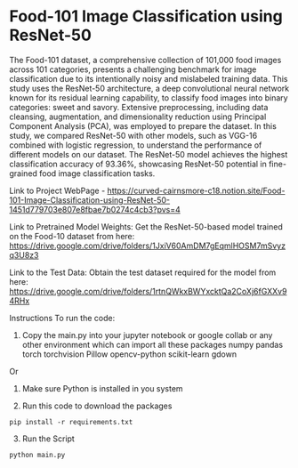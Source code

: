 # Food-101 Image Classification using ResNet-50

The Food-101 dataset, a comprehensive collection of 101,000 food images across 101 categories, presents a challenging benchmark for image classification due to its intentionally noisy and mislabeled training data. This study uses the ResNet-50 architecture, a deep convolutional neural network known for its residual learning capability, to classify food images into binary categories: sweet and savory. Extensive preprocessing, including data cleansing, augmentation, and dimensionality reduction using Principal Component Analysis (PCA), was employed to prepare the dataset. In this study, we compared ResNet-50 with other models, such as VGG-16 combined with logistic regression, to understand the performance of different models on our dataset. The ResNet-50 model achieves the highest classification accuracy of 93.36%, showcasing ResNet-50 potential in fine-grained food image classification tasks.

Link to Project WebPage - https://curved-cairnsmore-c18.notion.site/Food-101-Image-Classification-using-ResNet-50-1451d779703e807e8fbae7b0274c4cb3?pvs=4

Link to Pretrained Model Weights: Get the ResNet-50-based model trained on the Food-10 dataset from here: https://drive.google.com/drive/folders/1JxiV60AmDM7gEqmlHOSM7mSvyzq3U8z3 

Link to the Test Data: Obtain the test dataset required for the model from here: https://drive.google.com/drive/folders/1rtnQWkxBWYxcktQa2CoXj6fGXXv94RHx

Instructions To run the code:

1. Copy the main.py into your jupyter notebook or google collab or any other environment which can import all these packages
numpy
pandas
torch
torchvision
Pillow
opencv-python
scikit-learn
gdown

Or

1. Make sure Python is installed in you system

2. Run this code to download the packages
```
pip install -r requirements.txt
```

3. Run the Script

```
python main.py
```
